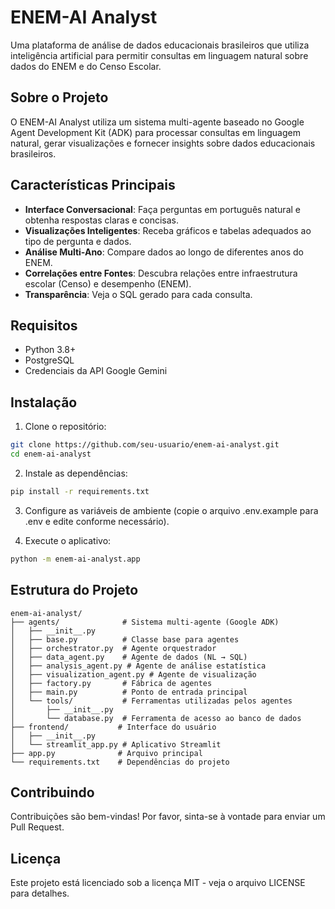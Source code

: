 # ENEM-AI Analyst

Uma plataforma de análise de dados educacionais brasileiros que utiliza inteligência artificial para permitir consultas em linguagem natural sobre dados do ENEM e do Censo Escolar.

## Sobre o Projeto

O ENEM-AI Analyst utiliza um sistema multi-agente baseado no Google Agent Development Kit (ADK) para processar consultas em linguagem natural, gerar visualizações e fornecer insights sobre dados educacionais brasileiros.

## Características Principais

- **Interface Conversacional**: Faça perguntas em português natural e obtenha respostas claras e concisas.
- **Visualizações Inteligentes**: Receba gráficos e tabelas adequados ao tipo de pergunta e dados.
- **Análise Multi-Ano**: Compare dados ao longo de diferentes anos do ENEM.
- **Correlações entre Fontes**: Descubra relações entre infraestrutura escolar (Censo) e desempenho (ENEM).
- **Transparência**: Veja o SQL gerado para cada consulta.

## Requisitos

- Python 3.8+
- PostgreSQL
- Credenciais da API Google Gemini

## Instalação

1. Clone o repositório:
```bash
git clone https://github.com/seu-usuario/enem-ai-analyst.git
cd enem-ai-analyst
```

2. Instale as dependências:
```bash
pip install -r requirements.txt
```

3. Configure as variáveis de ambiente (copie o arquivo .env.example para .env e edite conforme necessário).

4. Execute o aplicativo:
```bash
python -m enem-ai-analyst.app
```

## Estrutura do Projeto

```
enem-ai-analyst/
├── agents/              # Sistema multi-agente (Google ADK)
│   ├── __init__.py
│   ├── base.py          # Classe base para agentes
│   ├── orchestrator.py  # Agente orquestrador
│   ├── data_agent.py    # Agente de dados (NL → SQL)
│   ├── analysis_agent.py # Agente de análise estatística
│   ├── visualization_agent.py # Agente de visualização
│   ├── factory.py       # Fábrica de agentes
│   ├── main.py          # Ponto de entrada principal
│   └── tools/           # Ferramentas utilizadas pelos agentes
│       ├── __init__.py
│       └── database.py  # Ferramenta de acesso ao banco de dados
├── frontend/           # Interface do usuário
│   ├── __init__.py
│   └── streamlit_app.py # Aplicativo Streamlit
├── app.py              # Arquivo principal
└── requirements.txt    # Dependências do projeto
```

## Contribuindo

Contribuições são bem-vindas! Por favor, sinta-se à vontade para enviar um Pull Request.

## Licença

Este projeto está licenciado sob a licença MIT - veja o arquivo LICENSE para detalhes.
